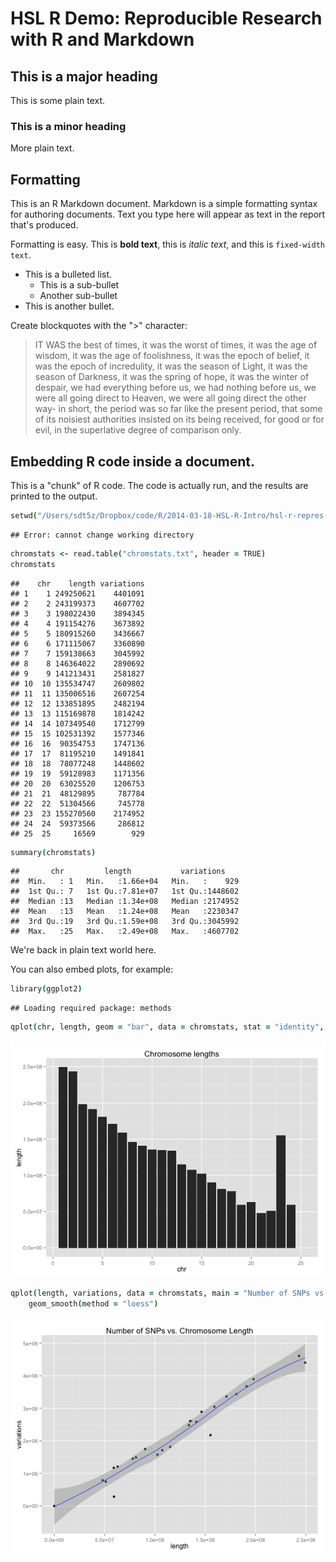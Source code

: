 # HSL R Demo: Reproducible Research with R and Markdown

## This is a major heading

This is some plain text.

### This is a minor heading

More plain text.

## Formatting

This is an R Markdown document. Markdown is a simple formatting syntax for authoring documents. Text you type here will appear as text in the report that's produced. 

Formatting is easy. This is **bold text**, this is *italic text*, and this is `fixed-width text`. 

* This is a bulleted list.
  * This is a sub-bullet
  * Another sub-bullet
* This is another bullet.

Create blockquotes with the ">" character: 

> IT WAS the best of times, it was the worst of times, it was the age of wisdom, it was the age of foolishness, it was the epoch of belief, it was the epoch of incredulity, it was the season of Light, it was the season of Darkness, it was the spring of hope, it was the winter of despair, we had everything before us, we had nothing before us, we were all going direct to Heaven, we were all going direct the other way- in short, the period was so far like the present period, that some of its noisiest authorities insisted on its being received, for good or for evil, in the superlative degree of comparison only.

## Embedding R code inside a document.

This is a "chunk" of R code. The code is actually run, and the results are printed to the output.


```coffee
setwd("/Users/sdt5z/Dropbox/code/R/2014-03-18-HSL-R-Intro/hsl-r-repres-demo/")
```

```
## Error: cannot change working directory
```

```coffee
chromstats <- read.table("chromstats.txt", header = TRUE)
chromstats
```

```
##    chr    length variations
## 1    1 249250621    4401091
## 2    2 243199373    4607702
## 3    3 198022430    3894345
## 4    4 191154276    3673892
## 5    5 180915260    3436667
## 6    6 171115067    3360890
## 7    7 159138663    3045992
## 8    8 146364022    2890692
## 9    9 141213431    2581827
## 10  10 135534747    2609802
## 11  11 135006516    2607254
## 12  12 133851895    2482194
## 13  13 115169878    1814242
## 14  14 107349540    1712799
## 15  15 102531392    1577346
## 16  16  90354753    1747136
## 17  17  81195210    1491841
## 18  18  78077248    1448602
## 19  19  59128983    1171356
## 20  20  63025520    1206753
## 21  21  48129895     787784
## 22  22  51304566     745778
## 23  23 155270560    2174952
## 24  24  59373566     286812
## 25  25     16569        929
```

```coffee
summary(chromstats)
```

```
##       chr         length           variations     
##  Min.   : 1   Min.   :1.66e+04   Min.   :    929  
##  1st Qu.: 7   1st Qu.:7.81e+07   1st Qu.:1448602  
##  Median :13   Median :1.34e+08   Median :2174952  
##  Mean   :13   Mean   :1.24e+08   Mean   :2230347  
##  3rd Qu.:19   3rd Qu.:1.59e+08   3rd Qu.:3045992  
##  Max.   :25   Max.   :2.49e+08   Max.   :4607702
```


We're back in plain text world here. 

You can also embed plots, for example:


```coffee
library(ggplot2)
```

```
## Loading required package: methods
```

```coffee
qplot(chr, length, geom = "bar", data = chromstats, stat = "identity", main = "Chromosome lengths")
```

![plot of chunk unnamed-chunk-2](figure/unnamed-chunk-21.png) 

```coffee
qplot(length, variations, data = chromstats, main = "Number of SNPs vs. Chromosome Length") + 
    geom_smooth(method = "loess")
```

![plot of chunk unnamed-chunk-2](figure/unnamed-chunk-22.png) 

